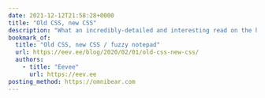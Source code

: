 ```yaml
---
date: 2021-12-12T21:58:28+0000
title: "Old CSS, new CSS"
description: "What an incredibly-detailed and interesting read on the history of CSS and web design!"
bookmark_of:
  title: "Old CSS, new CSS / fuzzy notepad"
  url: https://eev.ee/blog/2020/02/01/old-css-new-css/
  authors:
    - title: "Eevee"
      url: https://eev.ee
posting_method: https://omnibear.com
---
```

